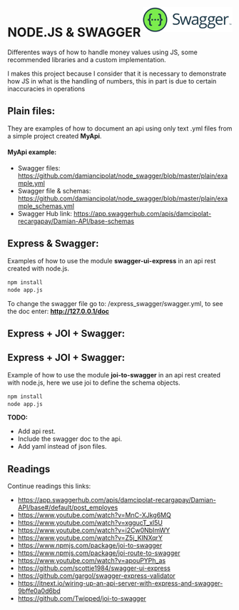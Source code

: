 <img src="https://github.com/damiancipolat/node_swagger/blob/master/doc/logo.png?raw=true" width="200px" align="right" />

# NODE.JS & SWAGGER
Differentes ways of how to handle money values using JS, some recommended libraries and a custom implementation.

I makes this project because I consider that it is necessary to demonstrate how JS in what is the handling of numbers, this in part is due to certain inaccuracies in operations

## Plain files:
They are examples of how to document an api using only text .yml files from a simple project created **MyApi**.

#### **MyApi example**:
- Swagger files: https://github.com/damiancipolat/node_swagger/blob/master/plain/example.yml
- Swagger file & schemas: https://github.com/damiancipolat/node_swagger/blob/master/plain/example_schemas.yml
- Swagger Hub link: https://app.swaggerhub.com/apis/damcipolat-recargapay/Damian-API/base-schemas

## Express & Swagger:
Examples of how to use the module **swagger-ui-express** in an api rest created with node.js.

```sh
npm install
node app.js
```

To change the swagger file go to: /express_swagger/swagger.yml, to see the doc enter: **http://127.0.0.1/doc**

## Express  + JOI + Swagger:

## Express  + JOI + Swagger:
Example of how to use the module **joi-to-swagger** in an api rest created with node.js, here we use joi to define the schema objects.

```sh
npm install
node app.js
```

**TODO:**
- Add api rest.
- Include the swagger doc to the api.
- Add yaml instead of json files.

## Readings
Continue readings this links:
- https://app.swaggerhub.com/apis/damcipolat-recargapay/Damian-API/base#/default/post_employes
- https://www.youtube.com/watch?v=MnC-XJkg6MQ
- https://www.youtube.com/watch?v=xggucT_xl5U
- https://www.youtube.com/watch?v=i2Cw0NbImWY
- https://www.youtube.com/watch?v=Z5j_KINXqrY
- https://www.npmjs.com/package/joi-to-swagger
- https://www.npmjs.com/package/joi-route-to-swagger
- https://www.youtube.com/watch?v=apouPYPh_as
- https://github.com/scottie1984/swagger-ui-express
- https://github.com/gargol/swagger-express-validator
- https://itnext.io/wiring-up-an-api-server-with-express-and-swagger-9bffe0a0d6bd
- https://github.com/Twipped/joi-to-swagger
